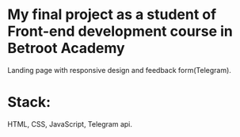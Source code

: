# My final project as a student of Front-end development course in Betroot Academy

Landing page with responsive design and feedback form(Telegram).

# Stack:
HTML, CSS, JavaScript, Telegram api.
